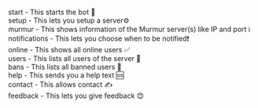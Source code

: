 start - This starts the bot 🚀  
setup - This lets you setup a server⚙️   
murmur - This shows information of the Murmur server(s) like IP and port ℹ️   
notifications - This lets you choose when to be notified❗️  
online - This shows all online users ✅  
users - This lists all users of the server 📃  
bans - This lists all banned users 👺  
help - This sends you a help text 🆘  
contact - This allows contact ✍️  
feedback - This lets you give feedback 😊  
